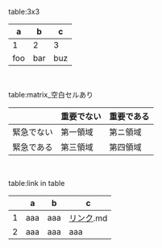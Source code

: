 table:3x3

| a | b | c |
| --- | --- | --- |
| 1 | 2 | 3 |
| foo | bar | buz |

<br>

table:matrix_空白セルあり

|  | 重要でない | 重要である |
| --- | --- | --- |
| 緊急でない | 第一領域 | 第ニ領域 |
| 緊急である | 第三領域 | 第四領域 |


<br>

table:link in table

|  | a | b | c |
| --- | --- | --- | --- |
| 1 | aaa | aaa | [リンク](リンク).md |
| 2 | aaa | aaa | aaa |

<br>

